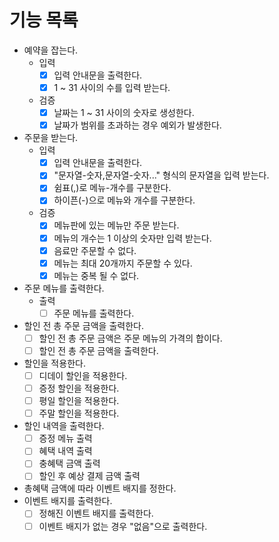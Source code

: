 # 기능 목록
- 예약을 잡는다.
  - 입력
    - [x] 입력 안내문을 출력한다. 
    - [x] 1 ~ 31 사이의 수를 입력 받는다.
  - 검증
    - [x] 날짜는 1 ~ 31 사이의 숫자로 생성한다.
    - [x] 날짜가 범위를 초과하는 경우 예외가 발생한다.
- 주문을 받는다.
  - 입력 
    - [x] 입력 안내문을 출력한다.
    - [x] "문자열-숫자,문자열-숫자..." 형식의 문자열을 입력 받는다.
    - [x] 쉼표(,)로 메뉴-개수를 구분한다.
    - [x] 하이픈(-)으로 메뉴와 개수를 구분한다.
  - 검증
    - [x] 메뉴판에 있는 메뉴만 주문 받는다.
    - [x] 메뉴의 개수는 1 이상의 숫자만 입력 받는다.
    - [x] 음료만 주문할 수 없다.
    - [x] 메뉴는 최대 20개까지 주문할 수 있다.
    - [x] 메뉴는 중복 될 수 없다.
- 주문 메뉴를 출력한다.
  - 출력
    - [ ] 주문 메뉴를 출력한다.
- 할인 전 총 주문 금액을 출력한다.
  - [ ] 할인 전 총 주문 금액은 주문 메뉴의 가격의 합이다.
  - [ ] 할인 전 총 주문 금액을 출력한다.
- 할인을 적용한다.
  - [ ] 디데이 할인을 적용한다.
  - [ ] 증정 할인을 적용한다.
  - [ ] 평일 할인을 적용한다.
  - [ ] 주말 할인을 적용한다.
- 할인 내역을 출력한다.
  - [ ] 증정 메뉴 출력
  - [ ] 혜택 내역 출력
  - [ ] 충혜택 금액 출력
  - [ ] 할인 후 예상 결제 금액 출력
- 총혜택 금액에 따라 이벤트 배지를 정한다.
- 이벤트 배지를 출력한다.
  - [ ] 정해진 이벤트 배지를 출력한다. 
  - [ ] 이벤트 배지가 없는 경우 "없음"으로 출력한다.